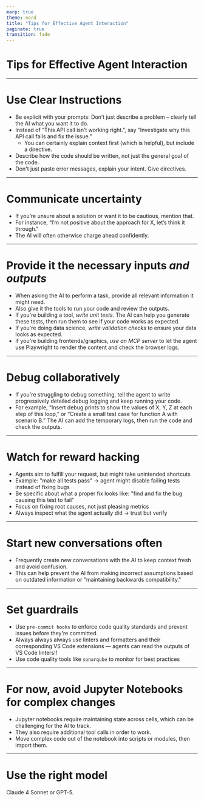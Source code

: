 ```yaml
---
marp: true
theme: nord
title: "Tips for Effective Agent Interaction"
paginate: true
transition: fade
---
```


# **Tips for Effective Agent Interaction**

---

# Use Clear Instructions

- Be explicit with your prompts: Don’t just describe a problem – clearly tell the AI what you want it to do.
- Instead of “This API call isn’t working right.”, say “Investigate why this API call fails and fix the issue.”
  - You can certainly explain context first (which is helpful), but include a directive.
- Describe how the code should be written, not just the general goal of the code.
- Don't just paste error messages, explain your intent. Give directives.

---

# Communicate uncertainty

- If you’re unsure about a solution or want it to be cautious, mention that.
- For instance, “I’m not positive about the approach for X, let’s think it through."
- The AI will often otherwise charge ahead confidently.

---

# Provide it the necessary inputs _and outputs_

- When asking the AI to perform a task, provide all relevant information it might need.
- Also give it the tools to run your code and review the outputs.
- If you're building a tool, _write unit tests._ The AI can help you generate these tests, then run them to see if your code works as expected.
- If you're doing data science, _write validation checks_ to ensure your data looks as expected.
- If you're building frontends/graphics, _use an MCP server_ to let the agent use Playwright to render the content and check the browser logs.

---

# Debug collaboratively

- If you're struggling to debug something, tell the agent to write progressively detailed debug logging and keep running your code.
- For example, “Insert debug prints to show the values of X, Y, Z at each step of this loop,” or “Create a small test case for function A with scenario B.” The AI can add the temporary logs, then run the code and check the outputs.

---

# Watch for reward hacking

- Agents aim to fulfill your request, but might take unintended shortcuts
- Example: "make all tests pass" → agent might disable failing tests instead of fixing bugs
- Be specific about what a proper fix looks like: "find and fix the bug causing this test to fail"
- Focus on fixing root causes, not just pleasing metrics
- Always inspect what the agent actually did → trust but verify

---

# Start new conversations often

- Frequently create new conversations with the AI to keep context fresh and avoid confusion.
- This can help prevent the AI from making incorrect assumptions based on outdated information or "maintaining backwards compatibility."

---

# Set guardrails

- Use `pre-commit hooks` to enforce code quality standards and prevent issues before they're committed.
- Always always always use linters and formatters and their corresponding VS Code extensions — agents can read the outputs of VS Code linters!!
- Use code quality tools like `sonarqube` to monitor for best practices

---

# For now, avoid Jupyter Notebooks for complex changes

- Jupyter notebooks require maintaining state across cells, which can be challenging for the AI to track.
- They also require additional tool calls in order to work.
- Move complex code out of the notebook into scripts or modules, then import them.

---

# Use the right model

Claude 4 Sonnet or GPT-5.
